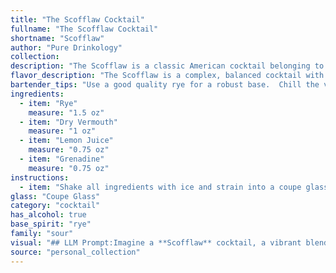 ```yaml
---
title: "The Scofflaw Cocktail"
fullname: "The Scofflaw Cocktail"
shortname: "Scofflaw"
author: "Pure Drinkology"
collection:
description: "The Scofflaw is a classic American cocktail belonging to the Sour family, with its base of rye whiskey, vermouth, and citrus.  Named for the scofflaws who broke Prohibition laws, it's likely from the 1920s,  embracing the rebellious spirit of the era. "
flavor_description: "The Scofflaw is a complex, balanced cocktail with a dry, spicy kick. Rye whiskey provides a bold, peppery flavor that's tempered by the dry vermouth's botanical notes. Lemon juice adds a bright acidity, while a touch of grenadine rounds out the flavor with a subtle sweetness and a hint of pomegranate. It's a sophisticated drink that's both refreshing and satisfying. "
bartender_tips: "Use a good quality rye for a robust base.  Chill the vermouth and lemon juice before mixing for a crisp flavor.  Don't be afraid to adjust the grenadine to your sweetness preference - a touch is all you need.  Shake vigorously with ice for a frothy, well-chilled drink.  Strain into a chilled coupe glass and garnish with a lemon twist. "
ingredients:
  - item: "Rye"
    measure: "1.5 oz"
  - item: "Dry Vermouth"
    measure: "1 oz"
  - item: "Lemon Juice"
    measure: "0.75 oz"
  - item: "Grenadine"
    measure: "0.75 oz"
instructions:
  - item: "Shake all ingredients with ice and strain into a coupe glass."
glass: "Coupe Glass"
category: "cocktail"
has_alcohol: true
base_spirit: "rye"
family: "sour"
visual: "## LLM Prompt:Imagine a **Scofflaw** cocktail, a vibrant blend of **rye whiskey**, **dry vermouth**, **lemon juice**, and a touch of **grenadine**.  **Describe the appearance of the Scofflaw, paying attention to:*** **Color:** What hues are present? Is it a clear, vibrant, or murky color?* **Clarity:** Is it transparent, slightly hazy, or opaque?* **Texture:** Is it oily, syrupy, or smooth?* **Garnish:** What garnish would be appropriate, and how does it enhance the visual appeal?* **Glassware:** What type of glass best showcases the Scofflaw's appearance? **Example:** The Scofflaw shimmers a captivating amber hue, with hints of ruby red from the grenadine peeking through. Its texture is smooth and silky, with a delicate oiliness on the surface. A twist of lemon peel, its oils clinging to the rim of a chilled coupe glass, completes the picture. "
source: "personal_collection"
---
```


